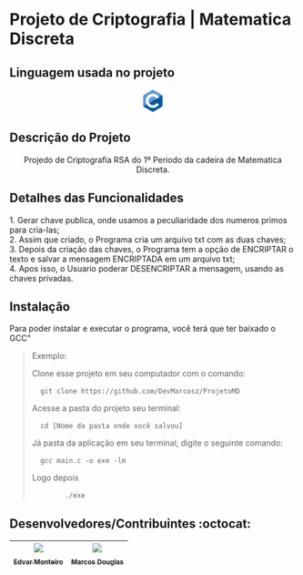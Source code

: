 <h1> Projeto de Criptografia | Matematica Discreta </h1>

<h2>Linguagem usada no projeto</h2>
<p align="center"> <a href="https://www.cprogramming.com/" target="_blank" rel="noreferrer"> <img src="https://raw.githubusercontent.com/devicons/devicon/master/icons/c/c-original.svg" alt="c" width="40" height="40"/> </a> </p>

<h2> Descrição do Projeto </h2>
<p align="center">
Projedo de Criptografia RSA do 1º Periodo da cadeira de Matematica Discreta.
</p>
<h2>Detalhes das Funcionalidades</h2>
<p align="left">
1. Gerar chave publica, onde usamos a peculiaridade dos numeros primos para cria-las;<br>
2. Assim que criado, o Programa cria um arquivo txt com as duas chaves;<br>
3. Depois da criação das chaves, o Programa tem a opção de ENCRIPTAR o texto e salvar a mensagem ENCRIPTADA em um arquivo txt;<br>
4. Apos isso, o Usuario poderar DESENCRIPTAR a mensagem, usando as chaves privadas. <br>
</p>

<h2> Instalação </h2>

<p> Para poder instalar e executar o programa, você terá que ter baixado o GCC"

> Exemplo:
>
> Clone esse projeto em seu computador com o comando:
> ```
> 	git clone https://github.com/DevMarcosz/ProjetoMD
> ```
> Acesse a pasta do projeto seu terminal:
> ```
> 	cd [Nome da pasta onde você salvou]
> ```
> Já pasta da aplicação em seu terminal, digite o seguinte comando:
> ```
> 	gcc main.c -o exe -lm
> ```
> 	Logo depois
> ```
>         ./exe
  </p>


## Desenvolvedores/Contribuintes :octocat:


| [<img src="https://avatars.githubusercontent.com/u/99209886?v=4" width=115><br><sub>Edvar Monteiro</sub>](https://github.com/edvar82) |  [<img src="https://avatars.githubusercontent.com/u/14898947?s=96&v=4" width=115><br><sub>Marcos Douglas</sub>](https://github.com/DevMarcosz) |  
| :---: | :---: | 
